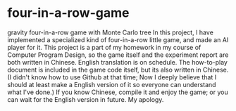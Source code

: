 # four-in-a-row-game
gravity four-in-a-row game with Monte Carlo tree
In this project, I have implemented a specialized kind of four-in-a-row little game, and made an AI player for it.
This project is a part of my homework in my course of Computer Program Design, so the game itself and the experiment report are both written in Chinese. English translation is on schedule.
The how-to-play document is included in the game code itself, but its also written in Chinese.
(I didn't know how to use Github at that time; Now I deeply believe that I should at least make a English version of it so everyone can understand what I've done.)
If you know Chinese, compile it and enjoy the game; or you can wait for the English version in future. My apology.
